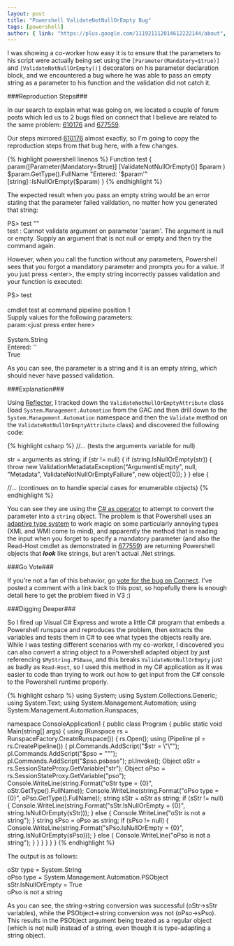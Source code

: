 ```yaml
---
layout: post
title: "Powershell ValidateNotNullOrEmpty Bug"
tags: [powershell]
author: { link: "https://plus.google.com/111921112014612222144/about", name: Chris Duck }
---
```

I was showing a co-worker how easy it is to ensure that the parameters to his script were actually being set using the ``[Parameter(Mandatory=$true)]`` and ``[ValidateNotNullOrEmpty()]`` decorators on his parameter declaration block, and we encountered a bug where he was able to pass an empty string as a parameter to his function and the validation did not catch it.

###Reproduction Steps###

In our search to explain what was going on, we located a couple of forum posts which led us to 2 bugs filed on connect that I believe are related to the same problem: [610176][] and [677559][].

Our steps mirrored [610176][] almost exactly, so I'm going to copy the reproduction steps from that bug here, with a few changes.

{% highlight powershell linenos %}
Function test
{
  param([Parameter(Mandatory=$true)]
        [ValidateNotNullOrEmpty()]
        $param
  )
  $param.GetType().FullName
  "Entered: '$param'"
  [string]::IsNullOrEmpty($param)
} 
{% endhighlight %}

The expected result when you pass an empty string would be an error stating that the parameter failed vaildation, no matter how you generated that string:

<div class="psconsole">PS> test ""<br />
<span class="psconsole-error">test : Cannot validate argument on parameter 'param'. The argument is null or empty. Supply an argument that is not null or empty and then try the command again.</span></div>

However, when you call the function without any parameters, Powershell sees that you forgot a mandatory parameter and prompts you for a value.  If you just press &lt;enter&gt;, the empty string incorrectly passes validation and your function is executed:

<div class="psconsole">PS> test<br />
<br />
cmdlet test at command pipeline position 1<br />
Supply values for the following parameters:<br />
param:&lt;just press enter here&gt;<br />
<br />
System.String<br />
Entered: ''<br />
True</div>

As you can see, the parameter is a string and it is an empty string, which should never have passed validation.

###Explanation###

Using [Reflector][], I tracked down the ``ValidateNotNullOrEmptyAttribute`` class (load ``System.Management.Automation`` from the GAC and then drill down to the ``System.Management.Automation`` namespace and then the ``Validate`` method on the ``ValidateNotNullOrEmptyAttribute`` class) and discovered the following code:

{% highlight csharp %}
//... (tests the arguments variable for null)

str = arguments as string;
if (str != null)
{
    if (string.IsNullOrEmpty(str))
    {
        throw new ValidationMetadataException("ArgumentIsEmpty", null, "Metadata", ValidateNotNullOrEmptyFailure", new object[0]);
    }
}
else
{

//... (continues on to handle special cases for enumerable objects)
{% endhighlight %}

You can see they are using the [C# as operator][as] to attempt to convert the parameter into a ``string`` object.  The problem is that Powershell uses an [adaptive type system][adaptive] to work magic on some particularly annoying types (XML and WMI come to mind), and apparently the method that is reading the input when you forget to specify a mandatory parameter (and also the Read-Host cmdlet as demonstrated in [677559][]) are returning Powershell objects that ___look___ like strings, but aren't actual .Net strings.

###Go Vote###

If you're not a fan of this behavior, go [vote for the bug on Connect][610176].  I've posted a comment with a link back to this post, so hopefully there is enough detail here to get the problem fixed in V3 :)

###Digging Deeper###

So I fired up Visual C# Express and wrote a little C# program that embeds a Powershell runspace and reproduces the problem, then extracts the variables and tests them in C# to see what types the objects really are.  While I was testing different scenarios with my co-worker, I discovered you can also convert a string object to a Powershell adapted object by just referencing ``$MyString.PSBase``, and this breaks ``ValidateNotNullOrEmpty`` just as badly as ``Read-Host``, so I used this method in my C# application as it was easier to code than trying to work out how to get input from the C# console to the Powershell runtime properly.

{% highlight csharp %}
using System;
using System.Collections.Generic;
using System.Text;
using System.Management.Automation;
using System.Management.Automation.Runspaces;

namespace ConsoleApplication1
{
  public class Program
  {
    public static void Main(string[] args)
    {
      using (Runspace rs = RunspaceFactory.CreateRunspace())
      {
        rs.Open();
        using (Pipeline pl = rs.CreatePipeline())
        {
          pl.Commands.AddScript("$str = \"\"");
          pl.Commands.AddScript("$pso = \"\"");
          pl.Commands.AddScript("$pso.psbase");
          pl.Invoke();
          Object oStr = rs.SessionStateProxy.GetVariable("str");
          Object oPso = rs.SessionStateProxy.GetVariable("pso");
          Console.WriteLine(string.Format("oStr type = {0}", oStr.GetType().FullName));
          Console.WriteLine(string.Format("oPso type = {0}", oPso.GetType().FullName));
          string sStr = oStr as string;
          if (sStr != null)
          {
            Console.WriteLine(string.Format("sStr.IsNullOrEmpty = {0}", string.IsNullOrEmpty(sStr)));
          }
          else
          {
            Console.WriteLine("oStr is not a string");
          }
          string sPso = oPso as string;
          if (sPso != null)
          {
            Console.WriteLine(string.Format("sPso.IsNullOrEmpty = {0}", string.IsNullOrEmpty(sPso)));
          }
          else
          {
            Console.WriteLine("oPso is not a string");
          }
        }
      }
    }
  }
}
{% endhighlight %}

The output is as follows:

<div class="psconsole">oStr type = System.String<br />
oPso type = System.Management.Automation.PSObject<br />
sStr.IsNullOrEmpty = True<br />
oPso is not a string</div>

As you can see, the string->string conversion was successful (oStr->sStr variables), while the PSObject->string conversion was not (oPso->sPso).  This results in the PSObject argument being treated as a regular object (which is not null) instead of a string, even though it is type-adapting a string object.

[610176]: http://connect.microsoft.com/PowerShell/feedback/details/610176/validatenotnullorempty-and-read-host-something-wierd
[677559]: http://connect.microsoft.com/PowerShell/feedback/details/677559/-validatenotnullorempty-behavior-not-as-expected#details
[Reflector]: http://www.reflector.net/
[as]: http://msdn.microsoft.com/en-us/library/cscsdfbt(VS.71).aspx
[adaptive]: http://blogs.msdn.com/b/powershell/archive/2006/11/24/what-s-up-with-psbase-psextended-psadapted-and-psobject.aspx